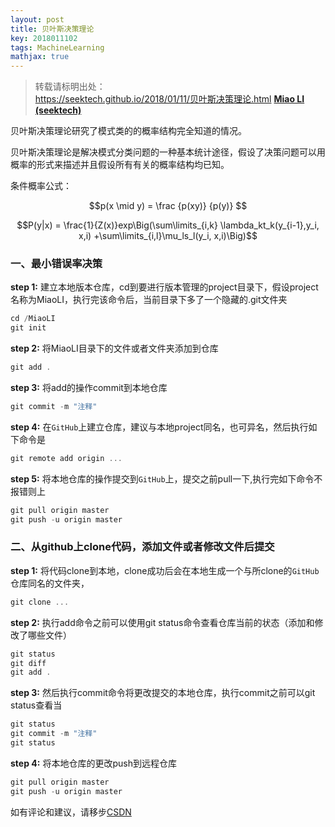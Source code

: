 ```yaml
---
layout: post
title: 贝叶斯决策理论
key: 2018011102
tags: MachineLearning
mathjax: true
---
```


>转载请标明出处：  
>https://seektech.github.io/2018/01/11/贝叶斯决策理论.html [**Miao LI (seektech)**](https://seektech.github.io/2018/01/11/贝叶斯决策理论.html)

贝叶斯决策理论研究了模式类的的概率结构完全知道的情况。

贝叶斯决策理论是解决模式分类问题的一种基本统计途径，假设了决策问题可以用概率的形式来描述并且假设所有有关的概率结构均已知。

条件概率公式：

$$p(x \mid y) = \frac {p(xy)} {p(y)} $$

$$P(y|x) = \frac{1}{Z(x)}exp\Big(\sum\limits_{i,k} \lambda_kt_k(y_{i-1},y_i, x,i) +\sum\limits_{i,l}\mu_ls_l(y_i, x,i)\Big)$$

### [](#header-1)一、最小错误率决策

**step 1:** 建立本地版本仓库，cd到要进行版本管理的project目录下，假设project名称为MiaoLI，执行完该命令后，当前目录下多了一个隐藏的.git文件夹

```js
cd /MiaoLI
git init
```
**step 2:** 将MiaoLI目录下的文件或者文件夹添加到仓库

```js
git add .
```

**step 3:** 将add的操作commit到本地仓库

```js
git commit -m "注释"
```

**step 4:** 在`GitHub`上建立仓库，建议与本地project同名，也可异名，然后执行如下命令是

```js
git remote add origin ...
```
**step 5:** 将本地仓库的操作提交到`GitHub`上，提交之前pull一下,执行完如下命令不报错则上

```js
git pull origin master
git push -u origin master
```


### [](#header-2)二、从github上clone代码，添加文件或者修改文件后提交

**step 1:** 将代码clone到本地，clone成功后会在本地生成一个与所clone的`GitHub`仓库同名的文件夹，

```js
git clone ...
```

**step 2:** 执行add命令之前可以使用git status命令查看仓库当前的状态（添加和修改了哪些文件）

```js
git status
git diff
git add .
```

**step 3:** 然后执行commit命令将更改提交的本地仓库，执行commit之前可以git status查看当

```js
git status
git commit -m "注释"
git status
```

**step 4:** 将本地仓库的更改push到远程仓库

```js
git pull origin master
git push -u origin master
```
如有评论和建议，请移步[CSDN](http://blog.csdn.net/u013413471/article/)  
